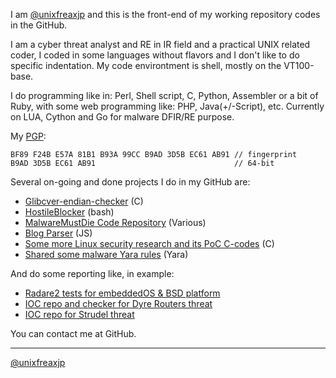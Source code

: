 I am [@unixfreaxjp](https://github.com/unixfreaxjp) and this is the front-end of my working repository codes in the GitHub.

I am a cyber threat analyst and RE in IR field and a practical UNIX related coder, I coded in some languages without flavors and I don't like to do specific indentation. My code environtment is shell, mostly on the VT100-base.

I do programming like in: Perl, Shell script, C, Python, Assembler or a bit of Ruby, with some web programming like: PHP, Java(+/-Script), etc.
Currently on LUA, Cython and Go for malware DFIR/RE purpose.

My [PGP](https://keybase.io/unixfreaxjp#show-public):
```
BF89 F24B E57A 81B1 B93A 99CC B9AD 3D5B EC61 AB91 // fingerprint
B9AD 3D5B EC61 AB91                               // 64-bit
```
Several on-going and done projects I do in my GitHub are:
- [Glibcver-endian-checker](https://unixfreaxjp.github.io/glibcver-endian-checker/) (C)
- [HostileBlocker](https://unixfreaxjp.github.io/HostileBlocker/) (bash)
- [MalwareMustDie Code Repository](https://unixfreaxjp.github.io/malwaremustdie/) (Various)
- [Blog Parser](https://github.com/unixfreaxjp/unixfreaxjp.github.io/blob/master/scripts/arc_parser.js) (JS)
- [Some more Linux security research and its PoC C-codes](https://github.com/unixfreaxjp/dev/blob/master/README.md) (C)
- [Shared some malware Yara rules](https://github.com/unixfreaxjp/dev/blob/master/others/myYaraRules.md) (Yara)

And do some reporting like, in example:
- [Radare2 tests for embeddedOS & BSD platform](https://github.com/unixfreaxjp/malwaremustdie/tree/master/radare2test)
- [IOC repo and checker for Dyre Routers threat](http://unixfreaxjp.github.io/dyrerouters/ )
- [IOC repo for Strudel threat](https://unixfreaxjp.github.io/MMD-0062-2017/)

You can contact me at GitHub.

---
[@unixfreaxjp](https://github.com/unixfreaxjp)
